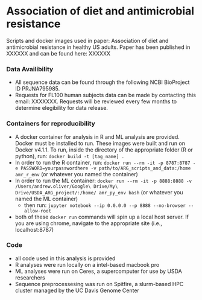 # Association of diet and antimicrobial resistance
 Scripts and docker images used in paper: Association of diet and antimicrobial resistance in healthy US adults. Paper has been published in XXXXXX and can be found here: XXXXXX

### **Data Availibility**
- All sequence data can be found through the following NCBI BioProject ID PRJNA795985.
- Requests for FL100 human subjects data can be made by contacting this email: XXXXXXX. Requests will be reviewed every few months to determine elegibility for data release.

### **Containers for reproducibility**
- A docker container for analysis in R and ML analysis are provided. Docker must be installed to run. These images were built and run on Docker v4.1.1. To run, inside the directory of the appropriate folder (R or python), run: ```docker build -t [tag_name] .```
- In order to run the R container, run: ```docker run --rm -it -p 8787:8787 -e PASSWORD=yourpasswordhere -v path/to/ARG_scripts_and_data:/home amr_r_env``` (or whatever you named the container)
- In order to run the ML container: ```docker run --rm -it -p 8888:8888 -v /Users/andrew.oliver/Google\ Drive/My\ Drive/USDA_ARG_project/:/home/ amr_py_env bash``` (or whatever you named the ML container)
    - then run: ```jupyter notebook --ip 0.0.0.0 --p 8888 --no-browser --allow-root```
- both of these ```docker run``` commands will spin up a local host server. If  you are using chrome, navigate to the appropriate site (i.e., localhost:8787)

### **Code**
- all code used in this analysis is provided
- R analyses were run locally on a intel-based macbook pro
- ML analyses were run on Ceres, a supercomputer for use by USDA researchers
- Sequence preprocessesing was run on Spitfire, a slurm-based HPC cluster managed by the UC Davis Genome Center

